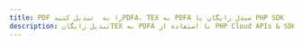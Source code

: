 ---title: PDF را به  تبدیل کنیدPDFA، TEX به PDFA مبدل رایگان یا PHP SDKdescription: تبدیل رایگانTEX به PDFA با استفاده از PHP Cloud APIs & SDK همچنین اسناد PDF را در Cloud ایجاد، ویرایش و رندر کنید.---